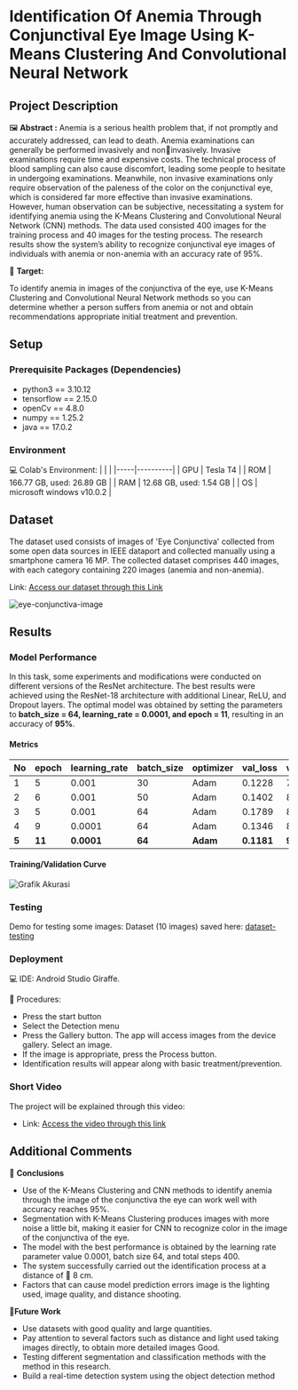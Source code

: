 # Identification Of Anemia Through Conjunctival Eye Image Using K-Means Clustering And Convolutional Neural Network

## Project Description
🖼️ **Abstract :**
Anemia is a serious health problem that, if not promptly and accurately addressed, can lead to death. Anemia examinations can generally be performed invasively and noninvasively. Invasive examinations require time and expensive costs. The technical process of blood sampling can also cause discomfort, leading some people to hesitate in undergoing examinations. Meanwhile, non invasive examinations only require observation of the paleness of the color on the conjunctival eye, which is considered far more effective than invasive examinations. However, human observation can be subjective, necessitating a system for identifying anemia using the K-Means Clustering and Convolutional Neural Network (CNN) methods. The data used consisted 400 images for the training process and 40 images for the testing process. The research results show the system’s ability to recognize conjunctival eye images of individuals with 
anemia or non-anemia with an accuracy rate of 95%. 

🎯 **Target:** 

To identify anemia in images of the conjunctiva of the eye, use K-Means Clustering and Convolutional Neural Network methods so you can determine whether a person suffers from anemia or not and obtain recommendations appropriate initial treatment and prevention.

## Setup
### Prerequisite Packages (Dependencies)
- python3 == 3.10.12
- tensorflow == 2.15.0
- openCv == 4.8.0
- numpy == 1.25.2
- java == 17.0.2 

### Environment
💻 Colab's Environment:
| | |
|-----|----------|
| GPU | Tesla T4 |
| ROM | 166.77 GB, used: 26.89 GB |
| RAM | 12.68 GB, used: 1.54 GB |
| OS  | microsoft windows v10.0.2 |

## Dataset
The dataset used consists of images of 'Eye Conjunctiva' collected from some open data sources in IEEE dataport and collected manually using a smartphone camera 16 MP.
The collected dataset comprises 440 images, with each category containing 220 images (anemia and non-anemia).

Link: [Access our dataset through this Link](https://drive.google.com/file/d/1sd9dwEWfE8jRI3J0gN42MJSQZNiN7qOx/view?usp=sharing)

![eye-conjunctiva-image](https://github.com/putrinahampun/FinalProject-S1-Information-Technology-USU/assets/72849694/1e180e97-c720-4d4d-89fe-e17302438dd2)

## Results
### Model Performance
In this task, some experiments and modifications were conducted on different versions of the ResNet architecture. The best results were achieved using the ResNet-18 architecture with additional Linear, ReLU, and Dropout layers. The optimal model was obtained by setting the parameters to **batch_size = 64, learning_rate = 0.0001, and epoch = 11**, resulting in an accuracy of **95%**.

#### Metrics

| No | epoch | learning_rate | batch_size | optimizer | val_loss | val_precision | val_recall |
| --- | --- | --- | --- | --- | --- | --- | --- | 
| 1 | 5 |  0.001 | 30 | Adam | 0.1228 | 79.07% | 70.75% | 
| 2 | 6 | 0.001 | 50 | Adam | 0.1402 | 84.94% | 81.25% |
| 3 | 5 | 0.001 | 64 | Adam | 0.1789 | 84.04% | 79.75% | 
| 4 | 9 | 0.0001 | 64 | Adam | 0.1346 | 84.94% | 81.25% |  
| **5** | **11** | **0.0001** | **64** | **Adam** | **0.1181** | **93.76%** | **93.75%** |

#### Training/Validation Curve
![Grafik Akurasi](https://github.com/putrinahampun/FinalProject-S1-Information-Technology-USU/assets/72849694/4422f520-3bf9-4a65-85ea-5943c70baab6)

### Testing
Demo for testing some images:
Dataset (10 images) saved here: [dataset-testing](https://drive.google.com/file/d/1jqGAVXK1gayFifoxC4wGGYPO9XWY4zvO/view?usp=drive_link)

### Deployment
💻 IDE: Android Studio Giraffe.

📔 Procedures:
- Press the start button
- Select the Detection menu
- Press the Gallery button. The app will access images from the device gallery. Select an image. 
- If the image is appropriate, press the Process button. 
- Identification results will appear along with basic treatment/prevention.

### Short Video
The project will be explained through this video:
- Link: [Access the video through this link](https://drive.google.com/file/d/1hdQarPaGUalMKRDCy-Mwc5Q_1b7sBHik/view?usp=drive_link)

## Additional Comments
📌 **Conclusions** 
- Use of the K-Means Clustering and CNN methods to identify anemia 
through the image of the conjunctiva the eye can work well with accuracy 
reaches 95%. 
- Segmentation with K-Means Clustering produces images with more noise 
a little bit, making it easier for CNN to recognize 
color in the image of the conjunctiva of the eye. 
- The model with the best performance is obtained by the learning rate parameter value 
0.0001, batch size 64, and total steps 400. 
- The system successfully carried out the identification process at a distance of  8 cm. 
- Factors that can cause model prediction errors 
image is the lighting used, image quality, and distance 
shooting.

📑**Future Work** 
- Use datasets with good quality and large quantities.
- Pay attention to several factors such as distance and light used 
taking images directly, to obtain more detailed images 
Good. 
- Testing different segmentation and classification methods 
with the method in this research. 
- Build a real-time detection system using the object detection method
